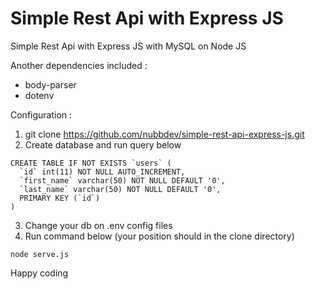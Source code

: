 # Simple Rest Api with Express JS
Simple Rest Api with Express JS with MySQL on Node JS


Another dependencies included :
- body-parser
- dotenv


Configuration :
1. git clone https://github.com/nubbdev/simple-rest-api-express-js.git
2. Create database and run query below
```
CREATE TABLE IF NOT EXISTS `users` (
  `id` int(11) NOT NULL AUTO_INCREMENT,
  `first_name` varchar(50) NOT NULL DEFAULT '0',
  `last_name` varchar(50) NOT NULL DEFAULT '0',
  PRIMARY KEY (`id`)
)
```
3. Change your db on .env config files
4. Run command below (your position should in the clone directory)
```
node serve.js
```
Happy coding